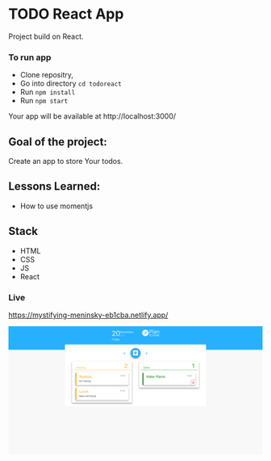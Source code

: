# TODO React App
 Project build on React.

 
 ### To run app
 
 * Clone repositry,
 * Go into directory `cd todoreact`
 * Run `npm install`
 * Run `npm start`
 
 Your app will be available at http://localhost:3000/

## Goal of the project:
Create an app to store Your todos.

## Lessons Learned:
* How to use momentjs

## Stack
* HTML
* CSS
* JS
* React

### Live
https://mystifying-meninsky-eb1cba.netlify.app/

![](/src/assets/todo.png)
